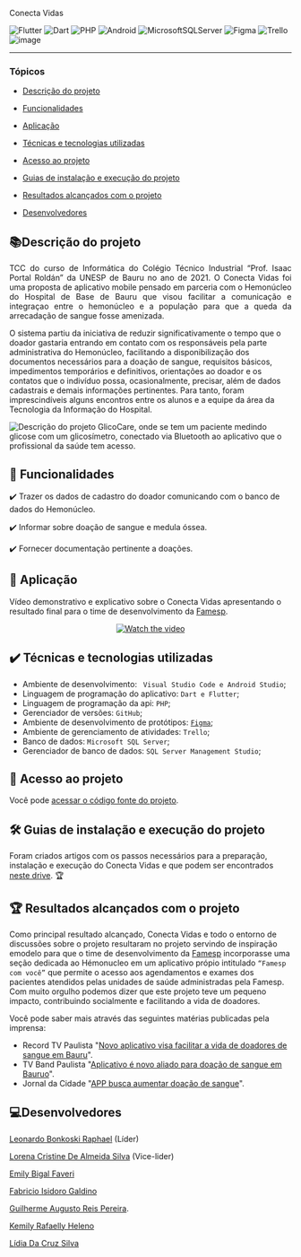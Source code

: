 

Conecta Vidas

![Flutter](https://img.shields.io/badge/Flutter-%2302569B.svg?style=for-the-badge&logo=Flutter&logoColor=white) ![Dart](https://img.shields.io/badge/dart-%230175C2.svg?style=for-the-badge&logo=dart&logoColor=white) ![PHP](https://img.shields.io/badge/php-%23777BB4.svg?style=for-the-badge&logo=php&logoColor=white) ![Android](https://img.shields.io/badge/Android-3DDC84?style=for-the-badge&logo=android&logoColor=white) ![MicrosoftSQLServer](https://img.shields.io/badge/Microsoft%20SQL%20Sever-CC2927?style=for-the-badge&logo=microsoft%20sql%20server&logoColor=white) ![Figma](https://img.shields.io/badge/figma-%23F24E1E.svg?style=for-the-badge&logo=figma&logoColor=white) ![Trello](https://img.shields.io/badge/Trello-%23026AA7.svg?style=for-the-badge&logo=Trello&logoColor=white) ![image](https://img.shields.io/static/v1?label=STATUS&message=CONCLUIDO&color=GREEN&style=for-the-badgee)


<hr>


<a name="ancora"></a>

### Tópicos 

- [Descrição do projeto](#descrição-do-projeto)

- [Funcionalidades](#funcionalidades)

- [Aplicação](#aplicação)

- [Técnicas e tecnologias utilizadas](#tecnologias-utilizadas)

- [Acesso ao projeto](#acesso-ao-projeto)

- [Guias de instalação e execução do projeto](#guia_instalacao)

- [Resultados alcançados com o projeto](#resultados_alcancados)

- [Desenvolvedores](#desenvolvedores)

<a id="descrição-do-projeto"></a>

## 📚Descrição do projeto 

<p align="justify">
 TCC do curso de Informática do Colégio Técnico Industrial “Prof. Isaac Portal Roldán” da UNESP de Bauru no ano de 2021. O Conecta Vidas foi uma proposta de aplicativo mobile pensado em parceria com o Hemonúcleo do Hospital de Base de Bauru que visou facilitar a comunicação e integraçao entre o hemonúcleo e a população para que a queda da arrecadação de sangue fosse amenizada.

O sistema partiu da iniciativa de reduzir significativamente o tempo que o doador gastaria entrando em contato com os responsáveis pela parte administrativa do Hemonúcleo, facilitando a disponibilização dos documentos necessários para a doação de sangue, requisitos básicos, impedimentos temporários e definitivos, orientações ao doador e os contatos que o indivíduo possa, ocasionalmente, precisar, além de dados cadastrais e demais informações pertinentes. Para tanto, foram imprescindíveis alguns encontros entre os alunos e a equipe da área da Tecnologia da Informação do Hospital. 

![Descrição do projeto GlicoCare, onde se tem um paciente medindo glicose com um glicosímetro, conectado via Bluetooth ao aplicativo que o profissional da saúde tem acesso.](https://user-images.githubusercontent.com/37356058/132422764-5a4e5300-7b04-4411-9126-387a445bc627.png)
</p>

<a id="funcionalidades"></a>

## 🔨 Funcionalidades

✔️ Trazer os dados de cadastro do doador comunicando com o banco de dados do Hemonúcleo.

✔️ Informar sobre doação de sangue e medula óssea.

✔️ Fornecer documentação pertinente a doações.


<a id="aplicação"></a>

## 📱 Aplicação

Vídeo demonstrativo e explicativo sobre o Conecta Vidas apresentando o resultado final para o time de desenvolvimento da [Famesp](https://www.famesp.org.br/).
<div align="center">

[![Watch the video](https://i.imgur.com/vKb2F1B.png)](https://www.youtube.com/watch?v=55rdOb0fqzI&ab_channel=LeonardoBonkoski)

  </div>

<a id="tecnologias-utilizadas"></a>

## ✔️ Técnicas e tecnologias utilizadas

-  Ambiente de desenvolvimento: `` Visual Studio Code e Android Studio``;
-  Linguagem de programação do aplicativo: ``Dart e Flutter``;
-  Linguagem de programação da api: ``PHP``;
-  Gerenciador de versões: ``GitHub``;
-  Ambiente de desenvolvimento de protótipos: [``Figma``](https://www.figma.com/file/jCI1MpkSJwxNFT5JUcMXQ5/Blid?node-id=34%3A97);
-  Ambiente de gerenciamento de atividades: ``Trello``;
-  Banco de dados: ``Microsoft SQL Server``;
-  Gerenciador de banco de dados: ``SQL Server Management Studio``;
 
 <a id="acesso-ao-projeto"></a>

## 📁 Acesso ao projeto

Você pode [acessar o código fonte do projeto](https://github.com/leobonkoski/conecta_vidas).

 
 <a id="guia_instalacao"></a>

## 🛠️ Guias de instalação e execução do projeto

Foram criados artigos com os passos necessários para a preparação, instalação e execução do Conecta Vidas e que podem ser encontrados [neste drive](https://drive.google.com/drive/folders/1iUYEDjFBGfrRauYBdDvpsx1H3fJszOJ7?usp=sharing). 
🏆 

 <a id="resultados_alcancados"></a>

## 🏆 Resultados alcançados com o projeto

Como principal resultado alcançado, Conecta Vidas e todo o entorno de discussões sobre o projeto resultaram no projeto servindo de inspiração emodelo para que o time de desenvolvimento da [Famesp](https://www.famesp.org.br/) incorporasse uma seção dedicada ao Hémonucleo em um aplicativo própio intitulado ``“Famesp com você”`` que permite o acesso aos agendamentos e exames dos pacientes atendidos pelas unidades de saúde administradas pela Famesp.
Com muito orgulho podemos dizer que este projeto teve um pequeno impacto, contribuindo socialmente e facilitando a vida de doadores. 

Você pode saber mais através das seguintes matérias publicadas pela imprensa: 

- Record TV Paulista "[Novo aplicativo visa facilitar a vida de doadores de sangue em Bauru](https://www.youtube.com/watch?v=IU_Zd07N8BE&ab_channel=RecordTVPaulista)".
- TV Band Paulista "[Aplicativo é novo aliado para doação de sangue em Bauruo](https://www.youtube.com/watch?v=fMjWWTYuGkI&ab_channel=TVBandPaulista)".
- Jornal da Cidade "[APP busca aumentar doação de sangue](https://drive.google.com/file/d/1lzxnuDWJHheVB30Oq2YsDGMQFQhQ5JY9/view?usp=sharing)".

 
 <a id="desenvolvedores"></a>

## 💻Desenvolvedores

[Leonardo Bonkoski Raphael](https://github.com/leobonkoski/conecta_vidas) (Líder)

[Lorena Cristine De Almeida Silva](https://github.com/lorenacsilva) (Vice-lider)
 
[Emily Bigal Faveri](https://github.com/emybigal) 

[Fabricio Isidoro Galdino](https://github.com/GaldinoFabricio)

[Guilherme Augusto Reis Pereira](https://github.com/reisgk). 

[Kemily Rafaelly Heleno](https://github.com/KemilyHeleno) 

[Lídia Da Cruz Silva](https://github.com/LidiaSilv) 



